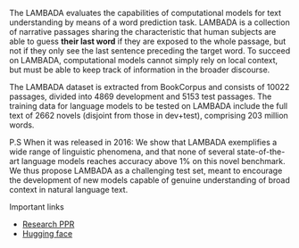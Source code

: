The LAMBADA evaluates the capabilities of computational models for text understanding by means of a word prediction task. LAMBADA is a collection of narrative passages sharing the characteristic that human subjects are able to guess **their last word** if they are exposed to the whole passage, but not if they only see the last sentence preceding the target word. To succeed on LAMBADA, computational models cannot simply rely on local context, but must be able to keep track of information in the broader discourse.

The LAMBADA dataset is extracted from BookCorpus and consists of 10022 passages, divided into 4869 development and 5153 test passages. The training data for language models to be tested on LAMBADA include the full text of 2662 novels (disjoint from those in dev+test), comprising 203 million words.

P.S When it was released in 2016: We show that LAMBADA exemplifies a wide range of linguistic phenomena, and that none of several state-of-the-art language models reaches accuracy above 1% on this novel benchmark.
We thus propose LAMBADA as a challenging test set, meant to encourage the development of new models capable of genuine understanding of broad context in natural language text.

Important links

* [Research PPR](https://arxiv.org/pdf/1606.06031.pdf)
* [Hugging face](https://huggingface.co/datasets/lambada)
